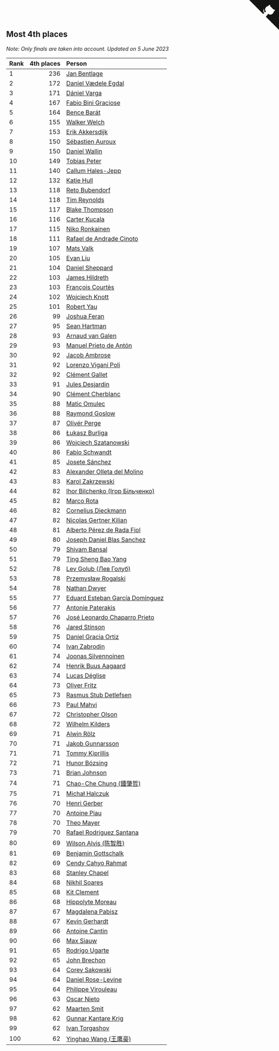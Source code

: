 ## Most 4th places

*Note: Only finals are taken into account.*
*Updated on  5 June 2023*

| Rank | 4th places | Person |
| :--- | ---: | :--- |
| 1 | 236 | [Jan Bentlage](https://www.worldcubeassociation.org/persons/2010BENT01) |
| 2 | 172 | [Daniel Vædele Egdal](https://www.worldcubeassociation.org/persons/2013EGDA01) |
| 3 | 171 | [Dániel Varga](https://www.worldcubeassociation.org/persons/2008VARG01) |
| 4 | 167 | [Fabio Bini Graciose](https://www.worldcubeassociation.org/persons/2010GRAC02) |
| 5 | 164 | [Bence Barát](https://www.worldcubeassociation.org/persons/2008BARA01) |
| 6 | 155 | [Walker Welch](https://www.worldcubeassociation.org/persons/2011WELC01) |
| 7 | 153 | [Erik Akkersdijk](https://www.worldcubeassociation.org/persons/2005AKKE01) |
| 8 | 150 | [Sébastien Auroux](https://www.worldcubeassociation.org/persons/2008AURO01) |
| 9 | 150 | [Daniel Wallin](https://www.worldcubeassociation.org/persons/2013WALL03) |
| 10 | 149 | [Tobias Peter](https://www.worldcubeassociation.org/persons/2014PETE03) |
| 11 | 140 | [Callum Hales-Jepp](https://www.worldcubeassociation.org/persons/2012HALE01) |
| 12 | 132 | [Katie Hull](https://www.worldcubeassociation.org/persons/2010HULL01) |
| 13 | 118 | [Reto Bubendorf](https://www.worldcubeassociation.org/persons/2012BUBE01) |
| 14 | 118 | [Tim Reynolds](https://www.worldcubeassociation.org/persons/2005REYN01) |
| 15 | 117 | [Blake Thompson](https://www.worldcubeassociation.org/persons/2010THOM03) |
| 16 | 116 | [Carter Kucala](https://www.worldcubeassociation.org/persons/2015KUCA01) |
| 17 | 115 | [Niko Ronkainen](https://www.worldcubeassociation.org/persons/2010RONK01) |
| 18 | 111 | [Rafael de Andrade Cinoto](https://www.worldcubeassociation.org/persons/2007CINO01) |
| 19 | 107 | [Mats Valk](https://www.worldcubeassociation.org/persons/2007VALK01) |
| 20 | 105 | [Evan Liu](https://www.worldcubeassociation.org/persons/2009LIUE01) |
| 21 | 104 | [Daniel Sheppard](https://www.worldcubeassociation.org/persons/2009SHEP01) |
| 22 | 103 | [James Hildreth](https://www.worldcubeassociation.org/persons/2009HILD01) |
| 23 | 103 | [François Courtès](https://www.worldcubeassociation.org/persons/2008COUR01) |
| 24 | 102 | [Wojciech Knott](https://www.worldcubeassociation.org/persons/2011KNOT01) |
| 25 | 101 | [Robert Yau](https://www.worldcubeassociation.org/persons/2009YAUR01) |
| 26 | 99 | [Joshua Feran](https://www.worldcubeassociation.org/persons/2011FERA01) |
| 27 | 95 | [Sean Hartman](https://www.worldcubeassociation.org/persons/2016HART02) |
| 28 | 93 | [Arnaud van Galen](https://www.worldcubeassociation.org/persons/2006GALE01) |
| 29 | 93 | [Manuel Prieto de Antón](https://www.worldcubeassociation.org/persons/2015ANTO04) |
| 30 | 92 | [Jacob Ambrose](https://www.worldcubeassociation.org/persons/2010AMBR01) |
| 31 | 92 | [Lorenzo Vigani Poli](https://www.worldcubeassociation.org/persons/2007POLI01) |
| 32 | 92 | [Clément Gallet](https://www.worldcubeassociation.org/persons/2004GALL02) |
| 33 | 91 | [Jules Desjardin](https://www.worldcubeassociation.org/persons/2010DESJ01) |
| 34 | 90 | [Clément Cherblanc](https://www.worldcubeassociation.org/persons/2014CHER05) |
| 35 | 88 | [Matic Omulec](https://www.worldcubeassociation.org/persons/2010OMUL02) |
| 36 | 88 | [Raymond Goslow](https://www.worldcubeassociation.org/persons/2014GOSL01) |
| 37 | 87 | [Olivér Perge](https://www.worldcubeassociation.org/persons/2007PERG01) |
| 38 | 86 | [Łukasz Burliga](https://www.worldcubeassociation.org/persons/2013BURL01) |
| 39 | 86 | [Wojciech Szatanowski](https://www.worldcubeassociation.org/persons/2011SZAT01) |
| 40 | 86 | [Fabio Schwandt](https://www.worldcubeassociation.org/persons/2014SCHW02) |
| 41 | 85 | [Josete Sánchez](https://www.worldcubeassociation.org/persons/2015SANC18) |
| 42 | 83 | [Alexander Olleta del Molino](https://www.worldcubeassociation.org/persons/2008OLLE01) |
| 43 | 83 | [Karol Zakrzewski](https://www.worldcubeassociation.org/persons/2014ZAKR01) |
| 44 | 82 | [Ihor Bilchenko (Ігор Більченко)](https://www.worldcubeassociation.org/persons/2011BILC01) |
| 45 | 82 | [Marco Rota](https://www.worldcubeassociation.org/persons/2009ROTA01) |
| 46 | 82 | [Cornelius Dieckmann](https://www.worldcubeassociation.org/persons/2009DIEC01) |
| 47 | 82 | [Nicolas Gertner Kilian](https://www.worldcubeassociation.org/persons/2013GERT01) |
| 48 | 81 | [Alberto Pérez de Rada Fiol](https://www.worldcubeassociation.org/persons/2011FIOL01) |
| 49 | 80 | [Joseph Daniel Blas Sanchez](https://www.worldcubeassociation.org/persons/2016SANC08) |
| 50 | 79 | [Shivam Bansal](https://www.worldcubeassociation.org/persons/2011BANS02) |
| 51 | 79 | [Ting Sheng Bao Yang](https://www.worldcubeassociation.org/persons/2008BAOY01) |
| 52 | 78 | [Lev Golub (Лев Голуб)](https://www.worldcubeassociation.org/persons/2014HOLU01) |
| 53 | 78 | [Przemysław Rogalski](https://www.worldcubeassociation.org/persons/2013ROGA02) |
| 54 | 78 | [Nathan Dwyer](https://www.worldcubeassociation.org/persons/2011DWYE02) |
| 55 | 77 | [Eduard Esteban García Domínguez](https://www.worldcubeassociation.org/persons/2011EDUA01) |
| 56 | 77 | [Antonie Paterakis](https://www.worldcubeassociation.org/persons/2012PATE01) |
| 57 | 76 | [José Leonardo Chaparro Prieto](https://www.worldcubeassociation.org/persons/2011CHAP01) |
| 58 | 76 | [Jared Stinson](https://www.worldcubeassociation.org/persons/2014STIN01) |
| 59 | 75 | [Daniel Gracia Ortiz](https://www.worldcubeassociation.org/persons/2009ORTI01) |
| 60 | 74 | [Ivan Zabrodin](https://www.worldcubeassociation.org/persons/2012ZABR01) |
| 61 | 74 | [Joonas Silvennoinen](https://www.worldcubeassociation.org/persons/2016SILV07) |
| 62 | 74 | [Henrik Buus Aagaard](https://www.worldcubeassociation.org/persons/2006BUUS01) |
| 63 | 74 | [Lucas Déglise](https://www.worldcubeassociation.org/persons/2015DEGL01) |
| 64 | 73 | [Oliver Fritz](https://www.worldcubeassociation.org/persons/2014FRIT02) |
| 65 | 73 | [Rasmus Stub Detlefsen](https://www.worldcubeassociation.org/persons/2014DETL01) |
| 66 | 73 | [Paul Mahvi](https://www.worldcubeassociation.org/persons/2012MAHV01) |
| 67 | 72 | [Christopher Olson](https://www.worldcubeassociation.org/persons/2009OLSO01) |
| 68 | 72 | [Wilhelm Kilders](https://www.worldcubeassociation.org/persons/2010KILD02) |
| 69 | 71 | [Alwin Rölz](https://www.worldcubeassociation.org/persons/2016ROLZ01) |
| 70 | 71 | [Jakob Gunnarsson](https://www.worldcubeassociation.org/persons/2015GUNN01) |
| 71 | 71 | [Tommy Kiprillis](https://www.worldcubeassociation.org/persons/2014KIPR01) |
| 72 | 71 | [Hunor Bózsing](https://www.worldcubeassociation.org/persons/2009BOZS01) |
| 73 | 71 | [Brian Johnson](https://www.worldcubeassociation.org/persons/2013JOHN10) |
| 74 | 71 | [Chao-Che Chung (鍾肇哲)](https://www.worldcubeassociation.org/persons/2012CHON03) |
| 75 | 71 | [Michał Halczuk](https://www.worldcubeassociation.org/persons/2006HALC01) |
| 76 | 70 | [Henri Gerber](https://www.worldcubeassociation.org/persons/2014GERB01) |
| 77 | 70 | [Antoine Piau](https://www.worldcubeassociation.org/persons/2008PIAU01) |
| 78 | 70 | [Theo Mayer](https://www.worldcubeassociation.org/persons/2012MAYE01) |
| 79 | 70 | [Rafael Rodriguez Santana](https://www.worldcubeassociation.org/persons/2012SANT12) |
| 80 | 69 | [Wilson Alvis (陈智胜)](https://www.worldcubeassociation.org/persons/2011ALVI01) |
| 81 | 69 | [Benjamin Gottschalk](https://www.worldcubeassociation.org/persons/2016GOTT01) |
| 82 | 69 | [Cendy Cahyo Rahmat](https://www.worldcubeassociation.org/persons/2010RAHM02) |
| 83 | 68 | [Stanley Chapel](https://www.worldcubeassociation.org/persons/2016CHAP04) |
| 84 | 68 | [Nikhil Soares](https://www.worldcubeassociation.org/persons/2015SOAR01) |
| 85 | 68 | [Kit Clement](https://www.worldcubeassociation.org/persons/2008CLEM01) |
| 86 | 68 | [Hippolyte Moreau](https://www.worldcubeassociation.org/persons/2008MORE02) |
| 87 | 67 | [Magdalena Pabisz](https://www.worldcubeassociation.org/persons/2017PABI01) |
| 88 | 67 | [Kevin Gerhardt](https://www.worldcubeassociation.org/persons/2013GERH01) |
| 89 | 66 | [Antoine Cantin](https://www.worldcubeassociation.org/persons/2010CANT02) |
| 90 | 66 | [Max Siauw](https://www.worldcubeassociation.org/persons/2017SIAU02) |
| 91 | 65 | [Rodrigo Ugarte](https://www.worldcubeassociation.org/persons/2015UGAR01) |
| 92 | 65 | [John Brechon](https://www.worldcubeassociation.org/persons/2010BREC01) |
| 93 | 64 | [Corey Sakowski](https://www.worldcubeassociation.org/persons/2011SAKO01) |
| 94 | 64 | [Daniel Rose-Levine](https://www.worldcubeassociation.org/persons/2015ROSE01) |
| 95 | 64 | [Philippe Virouleau](https://www.worldcubeassociation.org/persons/2008VIRO01) |
| 96 | 63 | [Oscar Nieto](https://www.worldcubeassociation.org/persons/2014NIET03) |
| 97 | 62 | [Maarten Smit](https://www.worldcubeassociation.org/persons/2008SMIT04) |
| 98 | 62 | [Gunnar Kantare Krig](https://www.worldcubeassociation.org/persons/2004KRIG01) |
| 99 | 62 | [Ivan Torgashov](https://www.worldcubeassociation.org/persons/2011TORG01) |
| 100 | 62 | [Yinghao Wang (王鹰豪)](https://www.worldcubeassociation.org/persons/2010WANG07) |


<a href="https://github.com/JustinTimeCuber/wca_statistics" class="github-corner" aria-label="View source on Github"><svg width="80" height="80" viewBox="0 0 250 250" style="fill:#151513; color:#fff; position: absolute; top: 0; border: 0; right: 0;" aria-hidden="true"><path d="M0,0 L115,115 L130,115 L142,142 L250,250 L250,0 Z"></path><path d="M128.3,109.0 C113.8,99.7 119.0,89.6 119.0,89.6 C122.0,82.7 120.5,78.6 120.5,78.6 C119.2,72.0 123.4,76.3 123.4,76.3 C127.3,80.9 125.5,87.3 125.5,87.3 C122.9,97.6 130.6,101.9 134.4,103.2" fill="currentColor" style="transform-origin: 130px 106px;" class="octo-arm"></path><path d="M115.0,115.0 C114.9,115.1 118.7,116.5 119.8,115.4 L133.7,101.6 C136.9,99.2 139.9,98.4 142.2,98.6 C133.8,88.0 127.5,74.4 143.8,58.0 C148.5,53.4 154.0,51.2 159.7,51.0 C160.3,49.4 163.2,43.6 171.4,40.1 C171.4,40.1 176.1,42.5 178.8,56.2 C183.1,58.6 187.2,61.8 190.9,65.4 C194.5,69.0 197.7,73.2 200.1,77.6 C213.8,80.2 216.3,84.9 216.3,84.9 C212.7,93.1 206.9,96.0 205.4,96.6 C205.1,102.4 203.0,107.8 198.3,112.5 C181.9,128.9 168.3,122.5 157.7,114.1 C157.9,116.9 156.7,120.9 152.7,124.9 L141.0,136.5 C139.8,137.7 141.6,141.9 141.8,141.8 Z" fill="currentColor" class="octo-body"></path></svg></a><style>.github-corner:hover .octo-arm{animation:octocat-wave 560ms ease-in-out}@keyframes octocat-wave{0%,100%{transform:rotate(0)}20%,60%{transform:rotate(-25deg)}40%,80%{transform:rotate(10deg)}}@media (max-width:500px){.github-corner:hover .octo-arm{animation:none}.github-corner .octo-arm{animation:octocat-wave 560ms ease-in-out}}</style>
